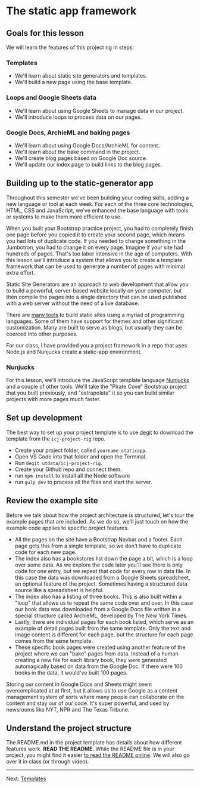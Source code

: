 # The static app framework

## Goals for this lesson

We will learn the features of this project rig in steps:

### Templates

- We'll learn about static site generators and templates.
- We'll build a new page using the base template.

### Loops and Google Sheets data

- We'll learn about using Google Sheets to manage data in our project.
- We'll introduce loops to process data on our pages.

### Google Docs, ArchieML and baking pages

- We'll learn about using Google Docs/ArchieML for content.
- We'll learn about the bake command in the project.
- We'll create blog pages based on Google Doc source.
- We'll update our index page to build links to the blog pages.

## Building up to the static-generator app

Throughout this semester we've been building your coding skills, adding a new language or tool at each week. For each of the three core technologies, HTML, CSS and JavaScript, we've enhanced the base language with tools or systems to make them more efficient to use.

When you built your Bootstrap practice project, you had to completely finish one page before you copied it to create your second page, which means you had lots of duplicate code. If you needed to change something in the Jumbotron, you had to change it on every page. Imagine if your site had hundreds of pages. That's too labor intensive in the age of computers. With this lesson we'll introduce a system that allows you to create a template framework that can be used to generate a number of pages with minimal extra effort.

Static Site Generators are an approach to web development that allow you to build a powerful, server-based website locally on your computer, but then compile the pages into a single directory that can be used published with a web server without the need of a live database.

There are [many tools](https://www.staticgen.com/) to build static sites using a myriad of programming languages. Some of them have support for themes and other significant customization. Many are built to serve as blogs, but usually they can be coerced into other purposes.

For our class, I have provided you a project framework in a repo that uses Node.js and Nunjucks create a static-app environment.

### Nunjucks

For this lesson, we'll introduce the JavaScript template language [Nunjucks](https://mozilla.github.io/nunjucks/templating.html) and a couple of other tools. We'll take the "Pirate Cove" Bootstrap project that you built previously, and "extrapolate" it so you can build similar projects with more pages much faster.

## Set up development

The best way to set up your project template is to use [degit](https://www.npmjs.com/package/degit) to download the template from the `icj-project-rig` repo.

- Create your project folder, called `yourname-staticapp`.
- Open VS Code into that folder and open the Terminal.
- Run `degit utdata/icj-project-rig`.
- Create your Github repo and connect them.
- run `npm install` to install all the Node software
- run `gulp dev` to process all the files and start the server.

## Review the example site

Before we talk about how the project architecture is structured, let's tour the example pages that are included. As we do so, we'll just touch on how the example code applies to specific project features.

- All the pages on the site have a Bootstrap Navbar and a footer. Each page gets this from a single template, so we don't have to duplicate code for each new page.
- The index also has a bookstores list down the page a bit, which is a loop over some data. As we explore the code later you'll see there is only code for one entry, but we repeat that code for every row in data file. In this case the data was downloaded from a Google Sheets spreadsheet, an optional feature of the project. Sometimes having a structured data source like a spreadsheet is helpful.
- The index also has a listing of three books. This is also built within a "loop" that allows us to repeat the same code over and over. In this case our book data was downloaded from a Google Docs file written in a special structure called ArchieML, developed by The New York Times.
- Lastly, there are individual pages for each book listed, which serve as an example of detail pages built from the same template. Only the text and image content is different for each page, but the structure for each page comes from the same template.
- These specific book pages were created using another feature of the project where we can "bake" pages from data. Instead of a human creating a new file for each library book, they were generated automagically based on data from the Google Doc. If there were 100 books in the data, it would've built 100 pages.

Storing our content in Google Docs and Sheets might seem overcomplicated at at first, but it allows us to use Google as a content management system of sorts where many people can collaborate on the content and stay our of our code. It's super powerful, and used by newsrooms like NYT, NPR and The Texas Tribune.

## Understand the project structure

The README.md in the project template has details about how different features work. **READ THE README**. While the README file is in your project, you might find it easier [to read the README online](https://github.com/utdata/icj-project-rig). We will also go over it in class (or through video).

----

Next: [Templates](static-02-templates.md)
